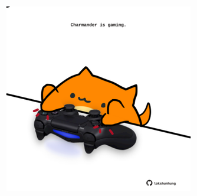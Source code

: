 <!-- built at 11/08/2022, 09:00:49 UTC -->
<p align="center">
  <img width="500" height="500" src="./ReadmeImage.svg">
</p>
